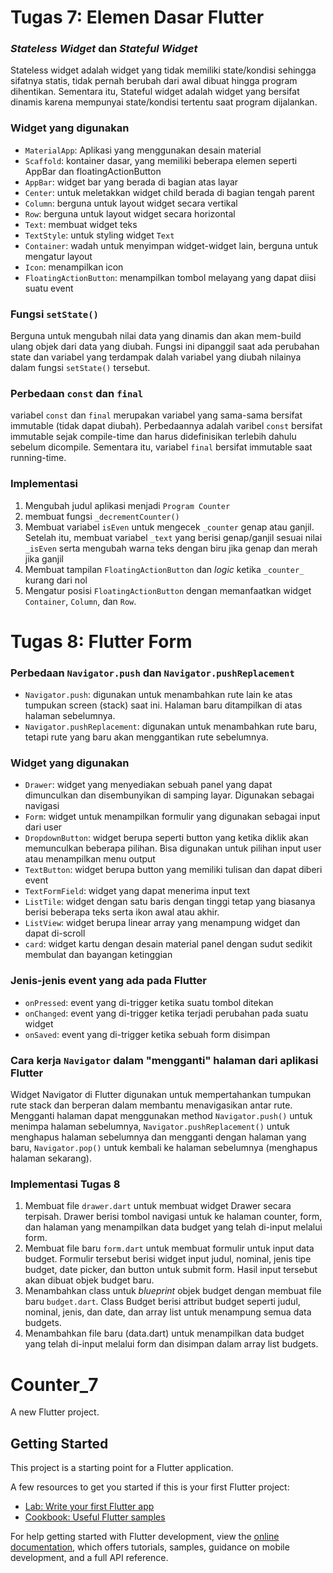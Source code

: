 # Tugas 7: Elemen Dasar Flutter

### _Stateless Widget_ dan _Stateful Widget_
Stateless widget adalah widget yang tidak memiliki state/kondisi sehingga sifatnya statis, tidak pernah berubah
dari awal dibuat hingga program dihentikan. Sementara itu, Stateful widget adalah widget yang bersifat dinamis
karena mempunyai state/kondisi tertentu saat program dijalankan.

### Widget yang digunakan
- `MaterialApp`: Aplikasi yang menggunakan desain material
- `Scaffold`: kontainer dasar, yang memiliki beberapa elemen seperti AppBar dan floatingActionButton
- `AppBar`: widget bar yang berada di bagian atas layar
- `Center`: untuk meletakkan widget child berada di bagian tengah parent 
-  `Column`: berguna untuk layout widget secara vertikal
-  `Row`: berguna untuk layout widget secara horizontal
-  `Text`: membuat widget teks
-  `TextStyle`: untuk styling widget `Text`
-  `Container`: wadah untuk menyimpan widget-widget lain, berguna untuk mengatur layout
-  `Icon`: menampilkan icon
-  `FloatingActionButton`: menampilkan tombol melayang yang dapat diisi suatu event

### Fungsi `setState()`
Berguna untuk mengubah nilai data yang dinamis dan akan mem-build ulang objek dari data yang diubah. Fungsi
ini dipanggil saat ada perubahan state dan variabel yang terdampak dalah variabel yang diubah
nilainya dalam fungsi `setState()` tersebut.

### Perbedaan `const` dan `final`
variabel `const` dan `final` merupakan variabel yang sama-sama bersifat immutable (tidak dapat diubah).
Perbedaannya adalah varibel `const` bersifat immutable sejak compile-time dan harus didefinisikan
terlebih dahulu sebelum dicompile. Sementara itu, variabel `final` bersifat immutable saat running-time.

### Implementasi
1. Mengubah judul aplikasi menjadi `Program Counter`
2. membuat fungsi `_decrementCounter()`
3. Membuat variabel `isEven` untuk mengecek `_counter` genap atau ganjil. Setelah itu, membuat variabel `_text`
yang berisi genap/ganjil sesuai nilai `_isEven` serta mengubah warna teks dengan biru jika genap dan merah jika ganjil 
4. Membuat tampilan `FloatingActionButton` dan _logic_ ketika `_counter_` kurang dari nol
5. Mengatur posisi  `FloatingActionButton` dengan memanfaatkan widget `Container`, `Column`, dan `Row`.

# Tugas 8: Flutter Form

### Perbedaan `Navigator.push` dan `Navigator.pushReplacement`
- `Navigator.push`: digunakan untuk menambahkan rute lain ke atas tumpukan screen (stack) saat ini. Halaman baru ditampilkan di atas halaman sebelumnya.
- `Navigator.pushReplacement`: digunakan untuk menambahkan rute baru, tetapi rute yang baru akan menggantikan rute sebelumnya.

### Widget yang digunakan
- `Drawer`: widget yang menyediakan sebuah panel yang dapat dimunculkan dan disembunyikan di samping layar. Digunakan sebagai navigasi
- `Form`: widget untuk menampilkan formulir yang digunakan sebagai input dari user
- `DropdownButton`: widget berupa seperti button yang ketika diklik akan memunculkan beberapa pilihan. Bisa digunakan untuk pilihan input user atau menampilkan menu output
- `TextButton`: widget berupa button yang memiliki tulisan dan dapat diberi event
- `TextFormField`: widget yang dapat menerima input text
- `ListTile`: widget dengan satu baris dengan tinggi tetap yang biasanya berisi beberapa teks serta ikon awal atau akhir.
- `ListView`: widget berupa linear array yang menampung widget dan dapat di-scroll
- `card`: widget kartu dengan desain material panel dengan sudut sedikit membulat dan bayangan ketinggian

### Jenis-jenis event yang ada pada Flutter
- `onPressed`: event yang di-trigger ketika suatu tombol ditekan
- `onChanged`: event yang di-trigger ketika terjadi perubahan pada suatu widget
- `onSaved`: event yang di-trigger ketika sebuah form disimpan

### Cara kerja `Navigator` dalam "mengganti" halaman dari aplikasi Flutter
Widget Navigator di Flutter digunakan untuk mempertahankan tumpukan rute stack dan berperan dalam membantu menavigasikan antar rute. Mengganti halaman dapat menggunakan method `Navigator.push()` untuk menimpa halaman sebelumnya, `Navigator.pushReplacement()` untuk menghapus halaman sebelumnya dan mengganti dengan halaman yang baru, `Navigator.pop()` untuk kembali ke halaman sebelumnya (menghapus halaman sekarang).

### Implementasi Tugas 8
1. Membuat file `drawer.dart` untuk membuat widget Drawer secara terpisah. Drawer berisi tombol navigasi untuk ke halaman counter, form, dan halaman yang menampilkan data budget yang telah di-input melalui form.
2. Membuat file baru `form.dart` untuk membuat formulir untuk input data budget. Formulir tersebut berisi widget input judul, nominal, jenis tipe budget, date picker, dan button untuk submit form. Hasil input tersebut akan dibuat objek budget baru.
3. Menambahkan class untuk _blueprint_ objek budget dengan membuat file baru `budget.dart`. Class Budget berisi attribut budget seperti judul, nominal, jenis, dan date, dan array list untuk menampung semua data budgets.
4. Menambahkan file baru (data.dart) untuk menampilkan data budget yang telah di-input melalui form dan disimpan dalam array list budgets.

# Counter_7

A new Flutter project.

## Getting Started

This project is a starting point for a Flutter application.

A few resources to get you started if this is your first Flutter project:

- [Lab: Write your first Flutter app](https://docs.flutter.dev/get-started/codelab)
- [Cookbook: Useful Flutter samples](https://docs.flutter.dev/cookbook)

For help getting started with Flutter development, view the
[online documentation](https://docs.flutter.dev/), which offers tutorials,
samples, guidance on mobile development, and a full API reference.

